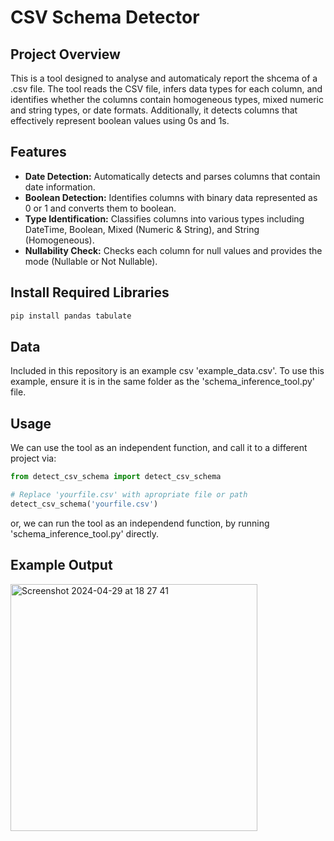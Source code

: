 # CSV Schema Detector

## Project Overview
This is a tool designed to analyse and automaticaly report the shcema of a .csv file. The tool reads the CSV file, infers data types for each column, and identifies whether the columns contain homogeneous types, mixed numeric and string types, or date formats. Additionally, it detects columns that effectively represent boolean values using 0s and 1s.

## Features
- **Date Detection:** Automatically detects and parses columns that contain date information.
- **Boolean Detection:** Identifies columns with binary data represented as 0 or 1 and converts them to boolean.
- **Type Identification:** Classifies columns into various types including DateTime, Boolean, Mixed (Numeric & String), and String (Homogeneous).
- **Nullability Check:** Checks each column for null values and provides the mode (Nullable or Not Nullable).

## Install Required Libraries
```python
pip install pandas tabulate
```

## Data
Included in this repository is an example csv 'example_data.csv'. To use this example, ensure it is in the same folder as the 'schema_inference_tool.py' file.

## Usage
We can use the tool as an independent function, and call it to a different project via:
```python
from detect_csv_schema import detect_csv_schema

# Replace 'yourfile.csv' with apropriate file or path
detect_csv_schema('yourfile.csv')
```

or, we can run the tool as an independend function, by running 'schema_inference_tool.py' directly.

## Example Output
<img width="395" alt="Screenshot 2024-04-29 at 18 27 41" src="https://github.com/brengall99/csv_schema_detector/assets/159880330/905bf2b8-8268-46ed-bfe9-4a4b52092c93">
